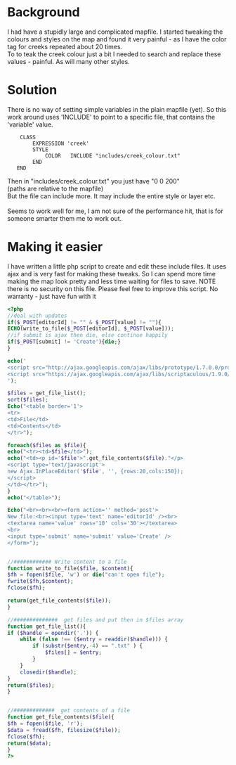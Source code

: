 # Background
I had have a stupidly large and complicated mapfile.  I started tweaking the colours and styles on the map and found it very painful - as I have the color tag for creeks repeated about 20 times.<br>
To to teak the creek colour just a bit I needed to search and replace these values - painful.
As will many other styles.

# Solution
There is no way of setting simple variables in the plain mapfile (yet). So this work around uses 'INCLUDE' to point to a specific file, that contains the 'variable' value.
```
    CLASS
        EXPRESSION 'creek'
        STYLE
            COLOR   INCLUDE "includes/creek_colour.txt"
        END
   END
```
Then in "includes/creek_colour.txt" you just have "0 0 200"<br>
(paths are relative to the mapfile)<br>
But the file can include more.  It may include the entire style or layer etc.<br>
<br>
Seems to work well for me, I am not sure of the performance hit, that is for someone smarter them me to work out.
<br>
# Making it easier
I have written a little php script to create and edit these include files.  It uses ajax and is very fast for making these tweaks.  So I can spend more time making the map look pretty and less time waiting for files to save. NOTE there is no security on this file.  Please feel free to improve this script. No warranty - just have fun with it
```php
<?php
//deal with updates
if($_POST[editorId] != "" & $_POST[value] != ""){
ECHO(write_to_file($_POST[editorId], $_POST[value]));
//if submit is ajax then die, else continue happily
if($_POST[submit] != 'Create'){die;}
}

echo('
<script src="http://ajax.googleapis.com/ajax/libs/prototype/1.7.0.0/prototype.js" type="text/javascript"></script>
<script src="https://ajax.googleapis.com/ajax/libs/scriptaculous/1.9.0/scriptaculous.js" type="text/javascript"></script>
');

$files = get_file_list();
sort($files);
Echo("<table border='1'>
<tr>
<td>File</td>
<td>Contents</td>
</tr>");

foreach($files as $file){
echo("<tr><td>$file</td>");
echo("<td><p id='$file'>".get_file_contents($file)."</p>
<script type='text/javascript'>
new Ajax.InPlaceEditor('$file', '', {rows:20,cols:150});
</script>
</td></tr>");
}
echo("</table>");

Echo("<br><br><br><form action='' method='post'>
New file:<br><input type='text' name='editorId' /><br>
<textarea name='value' rows='10' cols='30'></textarea> 
<br>
<input type='submit' name='submit' value='Create' />
</form>");


//############ Write content to a file
function write_to_file($file, $content){
$fh = fopen($file, 'w') or die("can't open file");
fwrite($fh,$content);
fclose($fh);

return(get_file_contents($file));
}

//##############  get files and put then in $files array
function get_file_list(){
if ($handle = opendir('.')) {
    while (false !== ($entry = readdir($handle))) {
        if (substr($entry,-4) == ".txt" ) {
            $files[] = $entry;
        }
    }
    closedir($handle);
}
return($files);
}


//#############  get contents of a file
function get_file_contents($file){
$fh = fopen($file, 'r');
$data = fread($fh, filesize($file));
fclose($fh);
return($data);
}
?>
```
